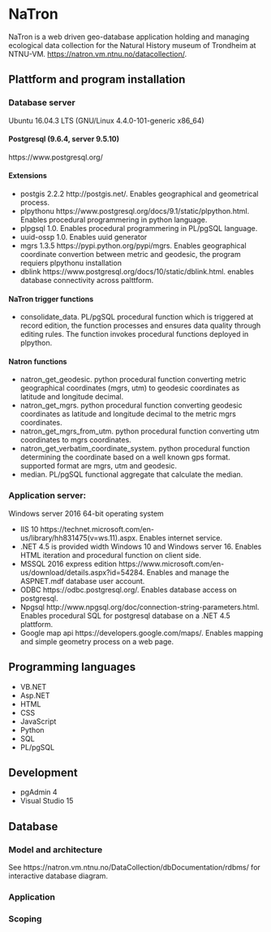 <h1>NaTron</h1>

NaTron is a web driven geo-database application holding and managing ecological data collection for the Natural History museum of Trondheim at NTNU-VM. https://natron.vm.ntnu.no/datacollection/.

<h2>Plattform and program installation</h2>
  <h3>Database server</h3>Ubuntu 16.04.3 LTS (GNU/Linux 4.4.0-101-generic x86_64)
    <h4>Postgresql (9.6.4, server 9.5.10)</h4> https://www.postgresql.org/
    <h4>Extensions</h4>
      <ul>
          <li>postgis 2.2.2 http://postgis.net/. Enables geographical and geometrical process.</li>
          <li>plpythonu https://www.postgresql.org/docs/9.1/static/plpython.html. Enables procedural programmering in python language.</li>
          <li>plpgsql 1.0. Enables procedural programmering in PL/pgSQL language.</li>
          <li>uuid-ossp 1.0. Enables uuid generator</li>
          <li>mgrs 1.3.5 https://pypi.python.org/pypi/mgrs. Enables geographical coordinate convertion between metric and geodesic, the program requiers plpythonu installation</li>
          <li>dblink https://www.postgresql.org/docs/10/static/dblink.html. enables database connectivity across palttform.</li>
      </ul>
      <h4>NaTron trigger functions</h4>
      <ul>
          <li>consolidate_data. PL/pgSQL procedural function which is triggered at record edition, the function processes and ensures data quality through editing rules. The function invokes procedural functions deployed in plpython.</li>
      </ul>
      <h4>Natron functions</h4>
      <ul>
          <li>natron_get_geodesic. python procedural function converting metric geographical coordinates (mgrs, utm) to geodesic coordinates as latitude and longitude decimal.</li>
          <li>natron_get_mgrs. python procedural function converting geodesic coordinates as latitude and longitude decimal to the metric mgrs coordinates.</li>
          <li>natron_get_mgrs_from_utm. python procedural function converting utm coordinates to mgrs coordinates.</li>
          <li>natron_get_verbatim_coordinate_system. python procedural function determining the coordinate based on a well known gps format. supported format are mgrs, utm and geodesic.</li>
          <li>median. PL/pgSQL functional aggregate that calculate the median.</li>
      </ul>
  <h3>Application server:</h3> Windows server 2016 64-bit operating system  
      <ul>
          <li>IIS 10 https://technet.microsoft.com/en-us/library/hh831475(v=ws.11).aspx. Enables internet service.</li>
          <li>.NET 4.5 is provided width Windows 10 and Windows server 16. Enables HTML iteration and procedural function on client side.</li>
          <li>MSSQL 2016 express edition https://www.microsoft.com/en-us/download/details.aspx?id=54284. Enables and manage the ASPNET.mdf database user account.</li>
          <li>ODBC https://odbc.postgresql.org/. Enables database access on postgresql.</li>
          <li>Npgsql http://www.npgsql.org/doc/connection-string-parameters.html. Enables procedural SQL for postgresql database on a .NET 4.5 plattform.</li>
          <li>Google map api https://developers.google.com/maps/. Enables mapping and simple geometry process on a web page.</li>
      </ul>
<h2>Programming languages</h2>
    <ul>
      <li>VB.NET</li>
      <li>Asp.NET</li>
      <li>HTML</li>
      <li>CSS</li>
      <li>JavaScript</li>
      <li>Python</li>
      <li>SQL</li>
      <li>PL/pgSQL</li>
    </ul>

<h2>Development</h2>
    <ul>
      <li>pgAdmin 4</li>
      <li>Visual Studio 15</li>
    </ul>

<h2>Database</h2>
  <h3>Model and architecture</h3>
      <span>See https://natron.vm.ntnu.no/DataCollection/dbDocumentation/rdbms/ for interactive database diagram.</span>
  <h3>Application</h3>
  <h3>Scoping</h3>
